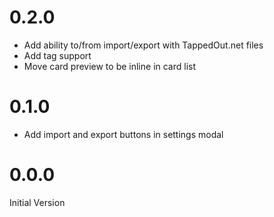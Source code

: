 # 0.2.0
* Add ability to/from import/export with TappedOut.net files
* Add tag support
* Move card preview to be inline in card list

# 0.1.0
* Add import and export buttons in settings modal

# 0.0.0
Initial Version

